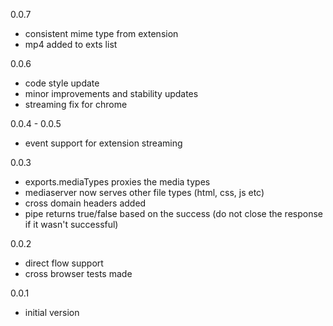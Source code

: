 0.0.7
* consistent mime type from extension
* mp4 added to exts list

0.0.6
* code style update
* minor improvements and stability updates
* streaming fix for chrome

0.0.4 - 0.0.5
* event support for extension streaming

0.0.3

* exports.mediaTypes proxies the media types
* mediaserver now serves other file types (html, css, js etc)
* cross domain headers added
* pipe returns true/false based on the success (do not close the response if it wasn't successful)

0.0.2

* direct flow support
* cross browser tests made


0.0.1

* initial version